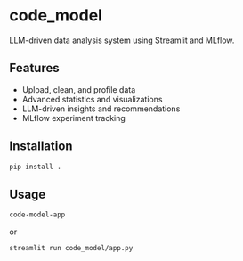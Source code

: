 # code_model

LLM-driven data analysis system using Streamlit and MLflow.

## Features
- Upload, clean, and profile data
- Advanced statistics and visualizations
- LLM-driven insights and recommendations
- MLflow experiment tracking

## Installation

```sh
pip install .
```

## Usage

```sh
code-model-app
```

or

```sh
streamlit run code_model/app.py
```
